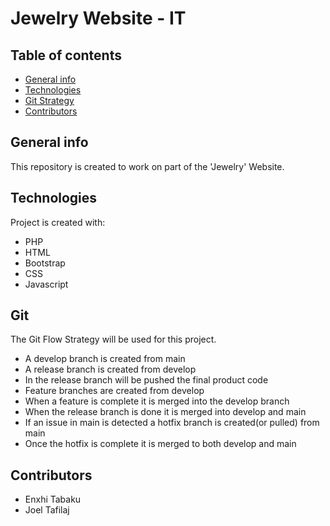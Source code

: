 # Jewelry Website - IT

## Table of contents
* [General info](#general-info)
* [Technologies](#technologies)
* [Git Strategy](#git)
* [Contributors](#contributors)

## General info
This repository is created to work on part of the 'Jewelry' Website.
	
## Technologies
Project is created with:
* PHP
* HTML
* Bootstrap
* CSS
* Javascript

## Git 
The Git Flow Strategy will be used for this project.
* A develop branch is created from main
* A release branch is created from develop
* In the release branch will be pushed the final product code
* Feature branches are created from develop
* When a feature is complete it is merged into the develop branch
* When the release branch is done it is merged into develop and main
* If an issue in main is detected a hotfix branch is created(or pulled) from main
* Once the hotfix is complete it is merged to both develop and main
	
## Contributors
* Enxhi Tabaku
* Joel Tafilaj
